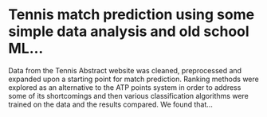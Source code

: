 # Tennis match prediction using some simple data analysis and old school ML...
Data from the Tennis Abstract website was cleaned, preprocessed and expanded upon a starting point for match prediction. Ranking methods were explored as an alternative to the ATP points system in order to address some of its shortcomings and then various classification algorithms were trained on the data and the results compared. We found that...

